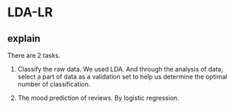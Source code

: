 # LDA-LR

## explain
There are 2 tasks.

1. Classify the raw data. We used LDA. And through the analysis of data, select a part of data as a validation set to help us determine the optimal number of classification.

2. The mood prediction of reviews. By logistic regression.
